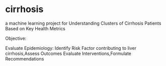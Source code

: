# cirrhosis
 a machine learning project for Understanding Clusters of Cirrhosis Patients Based on Key Health Metrics

Objective:

Evaluate Epidemiology:
Identify Risk Factor contributing to liver cirrhosis,Assess Outcomes
Evaluate Interventions,Formulate Recommendations

